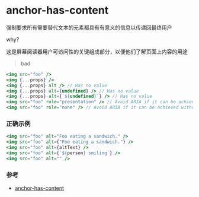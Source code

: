 # anchor-has-content

强制要求所有需要替代文本的元素都具有有意义的信息以传递回最终用户

why?

这是屏幕阅读器用户可访问性的关键组成部分，以便他们了解页面上内容的用途
> bad

```jsx
<img src="foo" />
<img {...props} />
<img {...props} alt /> // Has no value
<img {...props} alt={undefined} /> // Has no value
<img {...props} alt={`${undefined}`} /> // Has no value
<img src="foo" role="presentation" /> // Avoid ARIA if it can be achieved without
<img src="foo" role="none" /> // Avoid ARIA if it can be achieved without
```

### 正确示例

```jsx
<img src="foo" alt="Foo eating a sandwich." />
<img src="foo" alt={"Foo eating a sandwich."} />
<img src="foo" alt={altText} />
<img src="foo" alt={`${person} smiling`} />
<img src="foo" alt="" />
```

### 参考

- [anchor-has-content](https://github.com/jsx-eslint/eslint-plugin-react/blob/c42b624d0fb9ad647583a775ab9751091eec066f/docs/rules/anchor-has-content)
